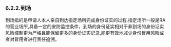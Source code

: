 ### 6.2.2.到场

到场指的是申请人本人亲自到达指定场所完成身份证实的过程.指定场所一般是RA的营业场所,具备一定的安防监控条件，到场的身份证实相对于非到场的身份证实风险控制更为严格且能保留更多的身份证实记录,能更有效地减少身份冒用风险或者对冒用者进行责任追溯。

